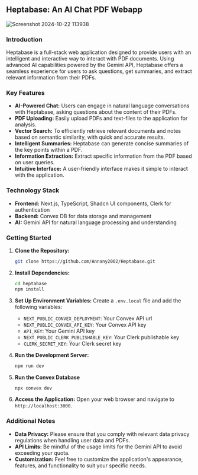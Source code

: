 ## Heptabase: An AI Chat PDF Webapp

![Screenshot 2024-10-22 113938](https://github.com/user-attachments/assets/527ec6c0-48ff-452f-8c60-f9c0d25050ba)

### Introduction

Heptabase is a full-stack web application designed to provide users with an intelligent and interactive way to interact with PDF documents. Using advanced AI capabilities powered by the Gemini API, Heptabase offers a seamless experience for users to ask questions, get summaries, and extract relevant information from their PDFs.

### Key Features

- **AI-Powered Chat:** Users can engage in natural language conversations with Heptabase, asking questions about the content of their PDFs.
- **PDF Uploading:** Easily upload PDFs and text-files to the application for analysis.
- **Vector Search:** To efficiently retrieve relevant documents and notes based on semantic similarity, with quick and accurate results.
- **Intelligent Summaries:** Heptabase can generate concise summaries of the key points within a PDF.
- **Information Extraction:** Extract specific information from the PDF based on user queries.
- **Intuitive Interface:** A user-friendly interface makes it simple to interact with the application.

### Technology Stack

- **Frontend:** Next.js, TypeScript, Shadcn UI components, Clerk for authentication
- **Backend:** Convex DB for data storage and management
- **AI:** Gemini API for natural language processing and understanding

### Getting Started

1. **Clone the Repository:**
   ```bash
   git clone https://github.com/Annany2002/Heptabase.git
   ```
2. **Install Dependencies:**
   ```bash
   cd heptabase
   npm install
   ```
3. **Set Up Environment Variables:**
   Create a `.env.local` file and add the following variables:

   - `NEXT_PUBLIC_CONVEX_DEPLOYMENT`: Your Convex API url
   - `NEXT_PUBLIC_CONVEX_API_KEY`: Your Convex API key
   - `API_KEY`: Your Gemini API key
   - `NEXT_PUBLIC_CLERK_PUBLISHABLE_KEY`: Your Clerk publishable key
   - `CLERK_SECRET_KEY`: Your Clerk secret key

4. **Run the Development Server:**

   ```bash
   npm run dev
   ```

5. **Run the Convex Database**

   ```bash
   npx convex dev
   ```

6. **Access the Application:**
   Open your web browser and navigate to `http://localhost:3000`.

### Additional Notes

- **Data Privacy:** Please ensure that you comply with relevant data privacy regulations when handling user data and PDFs.
- **API Limits:** Be mindful of the usage limits for the Gemini API to avoid exceeding your quota.
- **Customization:** Feel free to customize the application's appearance, features, and functionality to suit your specific needs.
